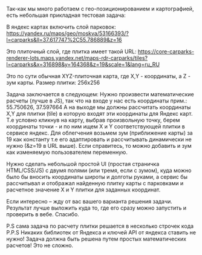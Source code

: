 Так-как мы много работаем с гео-позиционированием и картографией, есть небольшая прикладная тестовая задача:

В яндекс картах включить слой парковок: https://yandex.ru/maps/geo/moskva/53166393/?l=carparks&ll=37.617747%2C55.786889&z=16

Это плиточный слой, где плитка имеет такой URL:
https://core-carparks-renderer-lots.maps.yandex.net/maps-rdr-carparks/tiles?l=carparks&x=316898&y=164368&z=19&scale=1&lang=ru_RU

Это по сути обычная XYZ-плиточная карта, где X,Y - координаты, а Z - зум карты.
Размер плитки: 256х256

Задача заключается в следующем:
Нужно произвести математические расчеты (лучше в JS), так что на входе у нас есть координаты прим.: 55.750626, 37.597664
А на выходе мы должны рассчитать координаты X,Y для плитки (tile) в которую входят эти координаты для Яндекс карт.
Т.е условно кликнув на карту, выбрав произвольную точку, берем координаты точки - и по ним ищем X и Y соответствующей плитки в сервисе яндекс.
Для облегчения возьмем зум (приближение карты) за 19 как константу т.е его адаптировать и рассчитывать динамически не нужно (&z=19 в URL выше).
Если справитесь, то можно добавить и зум как изменяемую пользователем переменную.

Нужно сделать небольшой простой UI (простая страничка HTML/CSS/JS) с двумя полями (или тремя, если с зумом), куда можно было бы вносить координаты широты и долготы руками, а сервис бы рассчитывал и отображал найденную плитку карты с парковками и расчетное значение X и Y плитки для заданных координат.

Если интересно – жду от вас вашего варианта решения задачи.
Результат лучше выложить куда то, где его сразу можно запустить и проверить в вебе.
Спасибо.

P.S сама задача по расчету плитки решается в несколько строчек кода
P.P.S Никаких библиотек от Яндекса и ключей API от яндекса ставить не нужно! Задача должна быть решена путем простых математических расчетов! Это не сложно.
 
